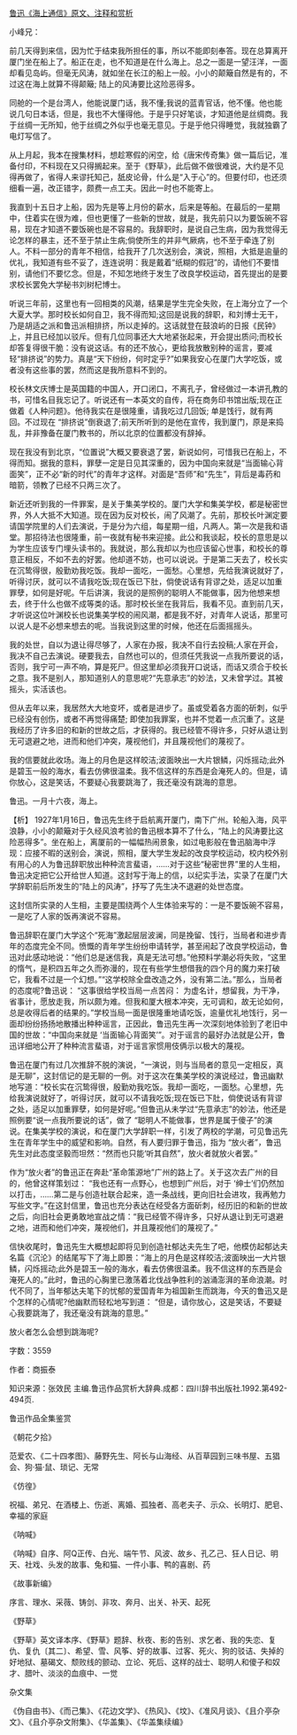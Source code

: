 [鲁迅《海上通信》原文、注释和赏析](https://www.vrrw.net/wx/9570.html)

小峰兄：

前几天得到来信，因为忙于结束我所担任的事，所以不能即刻奉答。现在总算离开厦门坐在船上了。船正在走，也不知道是在什么海上。总之一面是一望汪洋，一面却看见岛屿。但毫无风涛，就如坐在长江的船上一般。小小的颠簸自然是有的，不过这在海上就算不得颠簸; 陆上的风涛要比这险恶得多。

同舱的一个是台湾人，他能说厦门话，我不懂;我说的蓝青官话，他不懂。他也能说几句日本话，但是，我也不大懂得他。于是乎只好笔谈，才知道他是丝绸商。我于丝绸一无所知，他于丝绸之外似乎也毫无意见。于是乎他只得睡觉，我就独霸了电灯写信了。

从上月起，我本在搜集材料，想趁寒假的闲空，给《唐宋传奇集》做一篇后记，准备付印，不料现在又只得搁起来。至于《野草》，此后做不做很难说，大约是不见得再做了，省得人来谬托知己，舐皮论骨，什么是“入于心”的。但要付印，也还须细看一遍，改正错字，颇费一点工夫。因此一时也不能寄上。

我直到十五日才上船，因为先是等上月份的薪水，后来是等船。在最后的一星期中，住着实在很为难，但也更懂了一些新的世故，就是，我先前只以为要饭碗不容易，现在才知道不要饭碗也是不容易的。我辞职时，是说自己生病，因为我觉得无论怎样的暴主，还不至于禁止生病;倘使所生的并非气厥病，也不至于牵连了别人。不料一部分的青年不相信，给我开了几次送别会，演说，照相，大抵是逾量的优礼，我知道有些不妥了，连连说明：我是戴着“纸糊的假冠”的，请他们不要惜别，请他们不要忆念。但是，不知怎地终于发生了改良学校运动，首先提出的是要求校长罢免大学秘书刘树杞博士。

听说三年前，这里也有一回相类的风潮，结果是学生完全失败，在上海分立了一个大夏大学。那时校长如何自卫，我不得而知;这回是说我的辞职，和刘博士无干，乃是胡适之派和鲁迅派相排挤，所以走掉的。这话就登在鼓浪屿的日报《民钟》上，并且已经加以驳斥。但有几位同事还大大地紧张起来，开会提出质问;而校长却答复得很干脆：没有说这话。有的还不放心，更给我放散别种的谣言，要减轻“排挤说”的势力。真是“天下纷纷，何时定乎?”如果我安心在厦门大学吃饭，或者没有这些事的罢，然而这是我所意料不到的。

校长林文庆博士是英国籍的中国人，开口闭口，不离孔子，曾经做过一本讲孔教的书，可惜名目我忘记了。听说还有一本英文的自传，将在商务印书馆出版;现在正做着《人种问题》。他待我实在是很隆重，请我吃过几回饭; 单是饯行，就有两回。不过现在 “排挤说”倒衰退了;前天所听到的是他在宣传，我到厦门，原是来捣乱，并非豫备在厦门教书的，所以北京的位置都没有辞掉。

现在我没有到北京，“位置说”大概又要衰退了罢，新说如何，可惜我已在船上，不得而知。据我的意料，罪孽一定是日见其深重的，因为中国向来就是“当面输心背面笑”，正不必“新的时代”的青年才这样。对面是“吾师”和“先生”，背后是毒药和暗箭，领教了已经不只两三次了。

新近还听到我的一件罪案，是关于集美学校的。厦门大学和集美学校，都是秘密世界，外人大抵不大知道。现在因为反对校长，闹了风潮了。先前，那校长叶渊定要请国学院里的人们去演说，于是分为六组，每星期一组，凡两人。第一次是我和语堂。那招待法也很隆重，前一夜就有秘书来迎接。此公和我谈起，校长的意思是以为学生应该专门埋头读书的。我就说，那么我却以为也应该留心世事，和校长的尊意正相反，不如不去的好罢。他却道不妨，也可以说说。于是第二天去了，校长实在沉鸷得很，殷勤劝我吃饭。我却一面吃，一面愁。心里想，先给我演说就好了，听得讨厌，就可以不请我吃饭;现在饭已下肚，倘使说话有背谬之处，适足以加重罪孽，如何是好呢。午后讲演，我说的是照例的聪明人不能做事，因为他想来想去，终于什么也做不成等类的话。那时校长坐在我背后，我看不见。直到前几天，才听说这位叶渊校长也说集美学校的闹风潮，都是我不好，对青年人说话，那里可以说人是不必想来想去的呢。当我说到这里的时候，他还在后面摇摇头。

我的处世，自以为退让得尽够了，人家在办报，我决不自行去投稿;人家在开会，我决不自己去演说。硬要我去，自然也可以的，但须任凭我说一点我所要说的话，否则，我宁可一声不响，算是死尸。但这里却必须我开口说话，而话又须合于校长之意。我不是别人，那知道别人的意思呢?“先意承志”的妙法，又未曾学过。其被摇头，实活该也。

但从去年以来，我居然大大地变坏，或者是进步了。虽或受着各方面的斫刺，似乎已经没有创伤，或者不再觉得痛楚; 即使加我罪案，也并不觉着一点沉重了。这是我经历了许多旧的和新的世故之后，才获得的。我已经管不得许多，只好从退让到无可退避之地，进而和他们冲突，蔑视他们，并且蔑视他们的蔑视了。

我的信要就此收场。海上的月色是这样皎洁;波面映出一大片银鳞，闪烁摇动;此外是碧玉一般的海水，看去仿佛很温柔。我不信这样的东西是会淹死人的。但是，请你放心，这是笑话，不要疑心我要跳海了，我还毫没有跳海的意思。

鲁迅。一月十六夜，海上。



【析】 1927年1月16日，鲁迅先生终于启航离开厦门，南下广州。轮船入海，风平浪静，小小的颠簸对于久经风浪考验的鲁迅根本算不了什么，“陆上的风涛要比这险恶得多”。坐在船上，离厦前的一幅幅热闹景象，如过电影般在鲁迅脑海中浮现：应接不暇的送别会，演说，照相，厦大学生发起的改良学校运动，校内校外别有用心的人为鲁迅辞职放出种种流言蜚语，……对于这些“秘密世界”里的人生相，鲁迅决定把它公开给世人知道。这封写于海上的信，以纪实手法，实录了在厦门大学辞职前后所发生的“陆上的风涛”，抒写了先生决不退避的处世态度。

这封信所实录的人生相，主要是围绕两个人生体验来写的：一是不要饭碗不容易，一是吃了人家的饭再演说不容易。

鲁迅辞职在厦门大学这个“死海”激起层层波澜，同是挽留、饯行，当局者和进步青年的态度完全不同。愤慨的青年学生纷纷申请转学，甚至闹起了改良学校运动，鲁迅对此感动地说：“他们总是迷信我，真是无法可想。”他预料学潮必将失败，“这里的惰气，是积四五年之久而弥漫的，现在有些学生想借我的四个月的魔力来打破它，我看不过是一个幻想。”“这学校除全盘改造之外，没有第二法。”那么，当局者的态度呢?鲁迅说： “这事很给学校当局一点苦闷： 为虚名计，想留我，为干净，省事计，愿放走我，所以颇为难。但我和厦大根本冲突，无可调和，故无论如何，总是收得后者的结果的。”学校当局一面是很隆重地请吃饭，逾量优礼地饯行，另一面却纷纷扬扬地散播出种种谣言，正因此，鲁迅先生再一次深刻地体验到了老旧中国的世故：“中国向来就是 ‘当面输心背面笑’”。对于谣言的最好办法就是公开，鲁迅详细地公开了种种流言蜚语，对于谣言家惯用伎俩示以极大的蔑视。

鲁迅在厦门有过几次推辞不脱的演说，“一演说，则与当局者的意见一定相反，真是无聊”，这封信记的是无聊的一例。对于这次在集美学校的演说经过，鲁迅幽默地写道：“校长实在沉鸷得很，殷勤劝我吃饭。我却一面吃，一面愁。心里想，先给我演说就好了，听得讨厌，就可以不请我吃饭;现在饭已下肚，倘使说话有背谬之处，适足以加重罪孽，如何是好呢。”但鲁迅从未学过“先意承志”的妙法，他还是照例要“说一点我所要说的话”，做了 “聪明人不能做事，世界是属于傻子”的演说。在集美学校的演说，和在厦门大学辞职一样，引发了两校的学潮，可见鲁迅先生在青年学生中的威望和影响。自然，有人要归罪于鲁迅，指为 “放火者”，鲁迅先生对此态度坚毅而坦然：“然而也只能‘听其自然”，放火者就放火者罢。”

作为“放火者”的鲁迅正在奔赴“革命策源地”广州的路上了。关于这次去广州的目的，他曾这样策划过： “我也还有一点野心，也想到广州后，对于 ‘绅士’们仍然加以打击，……第二是与创造社联合起来，造一条战线，更向旧社会进攻，我再勉力写些文字。”在这封信里，鲁迅也充分表达在经受各方面斫刺，经历旧的和新的世故之后，向旧社会更勇敢地宣战之情：“我已经管不得许多，只好从退让到无可退避之地，进而和他们冲突，蔑视他们，并且蔑视他们的蔑视了。”

信快收尾时，鲁迅先生大概想起即将见到创造社郁达夫先生了吧，他模仿起郁达夫名篇《沉沦》的结尾写下了海上即景：“海上的月色是这样皎洁;波面映出一大片银鳞，闪烁摇动;此外是碧玉一般的海水，看去仿佛很温柔。我不信这样的东西是会淹死人的。”此时，鲁迅的心胸里已激荡着北伐战争胜利的汹涌澎湃的革命浪潮。时代不同了，当年郁达夫笔下的忧郁的爱国青年为祖国新生而跳海，今天的鲁迅又是个怎样的心情呢?他幽默而轻松地写到道： “但是，请你放心，这是笑话，不要疑心我要跳海了，我还毫没有跳海的意思。”

放火者怎么会想到跳海呢?

字数：3559

作者：商振泰

知识来源：张效民 主编.鲁迅作品赏析大辞典.成都：四川辞书出版社.1992.第492-494页.

鲁迅作品全集鉴赏

《朝花夕拾》

范爱农、《二十四孝图》、藤野先生、阿长与山海经、从百草园到三味书屋、五猖会、狗·猫·鼠、琐记、无常

《仿徨》

祝福、弟兄、在酒楼上、伤逝、离婚、孤独者、高老夫子、示众、长明灯、肥皂、幸福的家庭

《呐喊》

《呐喊》自序、阿Q正传、白光、端午节、风波、故乡、孔乙己、狂人日记、明天、社戏、头发的故事、兔和猫、一件小事、鸭的喜剧、药

《故事新编》

序言、理水、采薇、铸剑、非攻、奔月、出关、补天、起死

《野草》

《野草》英文译本序、《野草》题辞、秋夜、影的告别、求乞者、我的失恋、复仇、复仇〔其二〕、希望、雪、风筝、好的故事、过客、死火、狗的驳诘、失掉的好地狱、墓碣文、颓败线的颤动、立论、死后、这样的战士、聪明人和傻子和奴才、腊叶、淡淡的血痕中、一觉

杂文集

《伪自由书》、《而己集》、《花边文学》、《热风》、《坟》、《准风月谈》、《且介亭杂文》、《且介亭杂文附集》、《华盖集》、《华盖集续编》

